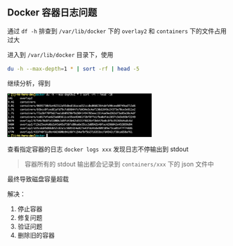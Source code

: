 ## Docker 容器日志问题

通过 `df -h` 排查到 `/var/lib/docker` 下的 `overlay2` 和 `containers` 下的文件占用过大

进入到 `/var/lib/docker` 目录下，使用

```bash
du -h --max-depth=1 * | sort -rf | head -5
```

继续分析，得到

![](assets/Pasted%20image%2020230330112735.png)

查看指定容器的日志 `docker logs xxx` 发现日志不停输出到 stdout

> 容器所有的 stdout 输出都会记录到 `containers/xxx` 下的 json 文件中

最终导致磁盘容量超载

解决：
1. 停止容器
2. 修复问题
3. 验证问题
4. 删除旧的容器